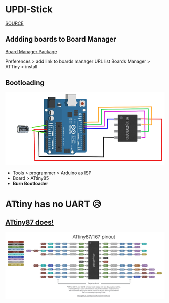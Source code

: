 # UPDI-Stick

[SOURCE](https://makersportal.com/blog/2018/5/19/attiny85-arduino-board-how-to-flash-the-arduino-bootloader-and-run-a-simple-sketch)

## Addding boards to Board Manager
[Board Manager Package](https://raw.githubusercontent.com/damellis/attiny/ide-1.6.x-boards-manager/package_damellis_attiny_index.json)

Preferences > add link to boards manager URL list
Boards Manager > ATTiny > install

## Bootloading
![alt text](https://github.com/BenMagana/UPDI-Stick/blob/main/img/ATTiny85-bootloading.png?raw=true)

* Tools > programmer > Arduino as ISP
* Board > ATtiny85
* **Burn Bootloader**

# ATtiny has no UART 😥
## [ATtiny87 does!](https://www.digikey.com/en/products/detail/microchip-technology/ATTINY87-SUR/2508038)


![alt text](https://github.com/BenMagana/UPDI-Stick/blob/main/img/ATTIny87-Pinout.jpg?raw=true)
